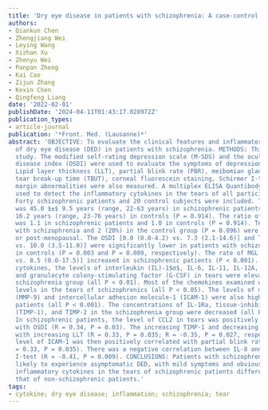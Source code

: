 ```yaml
---
title: 'Dry eye disease in patients with schizophrenia: A case-control study'
authors:
- Qiankun Chen
- Zhengjiang Wei
- Leying Wang
- Xizhan Xu
- Zhenyu Wei
- Panpan Zheng
- Kai Cao
- Zijun Zhang
- Kexin Chen
- Qingfeng Liang
date: '2022-02-01'
publishDate: '2024-04-11T01:43:17.028972Z'
publication_types:
- article-journal
publication: '*Front. Med. (Lausanne)*'
abstract: 'OBJECTIVE: To evaluate the clinical features and inflammatory cytokines
  of dry eye disease (DED) in patients with schizophrenia. METHODS: This is a case-control
  study. The modified self-rating depression scale (M-SDS) and the ocular surface
  disease index (OSDI) were used to evaluate the symptoms of depression and DED, respectively.
  Lipid layer thickness (LLT), partial blink rate (PBR), meibomian gland loss (MGL),
  tear break-up time (TBUT), corneal fluorescein staining, Schirmer I-test, and eyelid
  margin abnormalities were also measured. A multiplex ELISA Quantibody array was
  used to detect the inflammatory cytokines in the tears of all participants. RESULTS:
  Forty schizophrenic patients and 20 control subjects were included. The mean age
  was 45.0 $±$ 9.5 years (range, 22-63 years) in schizophrenic patients and 45.4 $±$
  16.2 years (range, 23-76 years) in controls (P = 0.914). The ratio of male to female
  was 1.1 in schizophrenic patients and 1.0 in controls (P = 0.914). Ten women (52.6%)
  with schizophrenia and 2 (20%) in the control group (P = 0.096) were menopausal
  or post-menopausal. The OSDI [0.0 (0.0-4.2) vs. 7.3 (2.1-14.6)] and TBUT [4.5 (3.0-6.0)
  vs. 10.0 (3.5-11.0)] were significantly lower in patients with schizophrenia than
  in controls (P = 0.003 and P = 0.009, respectively). The rate of MGL [36.5 (17.5-47.5)
  vs. 8.5 (0.0-17.5)] increased in schizophrenic patients (P < 0.001). Among pro-inflammatory
  cytokines, the levels of interleukin (IL)-1$α$, IL-6, IL-11, IL-12A, IL-15, IL-17A,
  and granulocyte colony-stimulating factor (G-CSF) in tears were elevated in the
  schizophrenia group (all P < 0.01). Most of the chemokines examined were at increased
  levels in the tears of schizophrenics (all P < 0.05). The levels of matrix metalloproteinases-9
  (MMP-9) and intercellular adhesion molecule-1 (ICAM-1) were also higher in the schizophrenic
  patients (all P < 0.001). The concentrations of IL-1Ra, tissue-inhibitor of metalloproteinase-1
  (TIMP-1), and TIMP-2 in the schizophrenia group were decreased (all P < 0.001).
  In schizophrenic patients, the level of CCL2 in tears was positively correlated
  with OSDI (R = 0.34, P = 0.03). The increasing TIMP-1 and decreasing IL-5 were correlated
  with increasing LLT (R = 0.33, P = 0.035; R = -0.35, P = 0.027, respectively). The
  level of ICAM-1 was then positively correlated with partial blink rate (PBR) (R
  = 0.33, P = 0.035). There was a negative correlation between IL-8 and the Schirmer
  I-test (R = -0.41, P = 0.009). CONCLUSIONS: Patients with schizophrenia were more
  likely to experience asymptomatic DED, with mild symptoms and obvious signs. The
  inflammatory cytokines in the tears of schizophrenic patients differed greatly from
  that of non-schizophrenic patients.'
tags:
- cytokine; dry eye disease; inflammation; schizophrenia; tear
---
```

